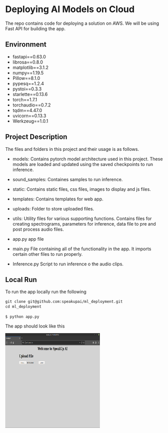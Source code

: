 # Deploying AI Models on Cloud

The repo contains code for deploying a solution on AWS. We will be using Fast API for building the app.

## Environment
* fastapi==0.63.0
* librosa==0.8.0
* matplotlib==3.1.2
* numpy==1.19.5
* Pillow==8.1.0
* pypesq==1.2.4
* pystoi==0.3.3
* starlette==0.13.6
* torch==1.7.1
* torchaudio==0.7.2
* tqdm==4.47.0
* uvicorn==0.13.3
* Werkzeug==1.0.1

## Project Description

The files and folders in this project and their usage is as follows.

* models:
Contains pytorch model architecture used in this project. These models are loaded and updated using the saved checkpoints to run inference.

* sound_samples:
Containes samples to run inference.

* static:
Contains static files, css files, images to display and js files.

* templates:
Contains templates for web app.

* uploads:
Folder to store uploaded files.

* utils:
Utility files for various supporting functions. Contains files for creating spectrograms, parameters for inference, data file to pre and post process audio files.

* app.py
app file

* main.py
File containing all of the functionality in the app. It imports certain other files to run properly.

* Inference.py
Script to run inference o the audio clips.

## Local Run
To run the app locally run the following

```
git clone git@github.com:speakupai/ml_deployment.git
cd ml_deployment

$ python app.py
```

The app should look like this

<img src="https://github.com/speakupai/ml_deployment/blob/main/sound_samples/welcome_page.png" height="300" width="300">
